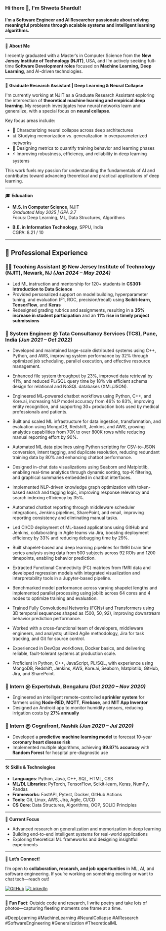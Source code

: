 ### Hi there 👋, I'm Shweta Shardul!

#### I’m a Software Engineer and AI Researcher passionate about solving meaningful problems through scalable systems and intelligent learning algorithms.

---

📘 **About Me**

I recently graduated with a Master’s in Computer Science from the **New Jersey Institute of Technology (NJIT)**, USA, and I’m actively seeking full-time **Software Development roles** focused on **Machine Learning, Deep Learning**, and AI-driven technologies.

---

🔬 **Graduate Research Assistant | Deep Learning & Neural Collapse**

I'm currently working at NJIT as a Graduate Research Assistant exploring the intersection of **theoretical machine learning and empirical deep learning**. My research investigates how neural networks learn and generalize, with a special focus on **neural collapse**.

Key focus areas include:
- 🧠 Characterizing neural collapse across deep architectures
- 📊 Studying memorization vs. generalization in overparameterized networks
- 📏 Designing metrics to quantify training behavior and learning phases
- ⚡ Improving robustness, efficiency, and reliability in deep learning systems

This work fuels my passion for understanding the fundamentals of AI and contributes toward advancing theoretical and practical applications of deep learning.

---

🎓 **Education**

- **M.S. in Computer Science**, NJIT  
  *Graduated May 2025 | GPA 3.7*  
  Focus: Deep Learning, ML, Data Structures, Algorithms

- **B.E. in Information Technology**, SPPU, India  
  CGPA: 8.21 / 10

---

## 💼 Professional Experience

### 🧑‍🏫 Teaching Assistant @ New Jersey Institute of Technology (NJIT), Newark, NJ *(Jan 2024 – May 2024)*
- Led ML instruction and mentorship for 120+ students in **CS301: Introduction to Data Science**
- Provided personalized support on model building, hyperparameter tuning, and evaluation (F1, ROC, precision/recall) using **Scikit-learn**, **TensorFlow**, and **Keras**
- Redesigned grading rubrics and assignments, resulting in a **35% increase in student participation** and an **11% rise in timely project submissions**

### 🏢 System Engineer @ Tata Consultancy Services (TCS), Pune, India *(Jun 2021 – Oct 2022)*
- Developed and maintained large-scale distributed systems using C++, Python, and AWS, improving system performance by 32% through optimized job scheduling, parallel execution, and effective resource management.

- Enhanced file system throughput by 23%, improved data retrieval by 41%, and reduced PL/SQL query time by 18% via efficient schema design for relational and NoSQL databases (XML/JSON).

- Engineered ML-powered chatbot workflows using Python, C++, and Kore.ai, increasing NLP model accuracy from 46% to 83%, improving entity recognition, and supporting 30+ production bots used by medical professionals and patients.

- Built and scaled ML infrastructure for data ingestion, transformation, and evaluation using MongoDB, Redshift, Jenkins, and AWS, growing analytics capabilities from 70K to over 800K rows while reducing manual reporting effort by 90%.

- Automated ML data pipelines using Python scripting for CSV-to-JSON conversion, intent tagging, and duplicate resolution, reducing redundant training data by 80% and enhancing chatbot performance.

- Designed in-chat data visualizations using Seaborn and Matplotlib, enabling real-time analytics through dynamic sorting, top-K filtering, and graphical summaries embedded in chatbot interfaces.

- Implemented NLP-driven knowledge graph optimization with token-based search and tagging logic, improving response relevancy and search indexing efficiency by 35%.

- Automated chatbot reporting through middleware scheduler integrations, Jenkins pipelines, SharePoint, and email, improving reporting consistency and eliminating manual tasks.

- Led CI/CD deployment of ML-based applications using GitHub and Jenkins, collaborating in Agile teams via Jira, boosting deployment efficiency by 33% and reducing debugging time by 29%.

- Built shapelet-based and deep learning pipelines for fMRI brain time series analysis using data from 500 subjects across 92 ROIs and 1200 timepoints, enabling behavior prediction.

- Extracted Functional Connectivity (FC) matrices from fMRI data and developed regression models with integrated visualization and interpretability tools in a Jupyter-based pipeline.

- Benchmarked model performance across varying shapelet lengths and implemented parallel processing using joblib across 64 cores and 4 nodes to optimize training and evaluation.

- Trained Fully Convolutional Networks (FCNs) and Transformers using 3D temporal sequences shaped as (500, 50, 92), improving downstream behavior prediction performance.

- Worked with a cross-functional team of developers, middleware engineers, and analysts; utilized Agile methodology, Jira for task tracking, and Git for source control.

- Experienced in DevOps workflows, Docker basics, and delivering reliable, fault-tolerant systems at production scale.

- Proficient in Python, C++, JavaScript, PL/SQL, with experience using MongoDB, Redshift, Jenkins, AWS, Kore.ai, Seaborn, Matplotlib, GitHub, Jira, and SharePoint.

### 🌱 Intern @ Expertshub, Bengaluru *(Oct 2020 – Nov 2020)*
- Engineered an intelligent remote-controlled **sprinkler system** for farmers using **Node-RED**, **MQTT**, **Firebase**, and **MIT App Inventor**
- Designed an Android app to monitor humidity sensors, reducing irrigation costs by **27% annually**

### 🧠 Intern @ Cognifront, Nashik *(Jun 2020 – Jul 2020)*
- Developed a **predictive machine learning model** to forecast 10-year **coronary heart disease risk**  
- Implemented multiple algorithms, achieving **99.87% accuracy** with **Random Forest** for hospital pre-diagnostic use

---

🛠 **Skills & Technologies**

- **Languages**: Python, Java, C++, SQL, HTML, CSS  
- **ML/DL Libraries**: PyTorch, TensorFlow, Scikit-learn, Keras, NumPy, Pandas  
- **Frameworks**: FastAPI, Pytest, Docker, GitHub Actions  
- **Tools**: Git, Linux, AWS, Jira, Agile, CI/CD  
- **CS Core**: Data Structures, Algorithms, OOP, SOLID Principles

---

🚀 **Current Focus**

- Advanced research on generalization and memorization in deep learning  
- Building end-to-end intelligent systems for real-world applications  
- Exploring theoretical ML frameworks and designing insightful experiments

---

🌟 **Let’s Connect!**

I’m open to **collaboration, research, and job opportunities** in ML, AI, and software engineering. If you’re working on something exciting or want to chat tech—reach out!

[![GitHub](https://img.shields.io/badge/GitHub-000?style=for-the-badge&logo=github&logoColor=white)](https://github.com/shwetashardul)
[![LinkedIn](https://img.shields.io/badge/LinkedIn-0077B5?style=for-the-badge&logo=linkedin&logoColor=white)](https://www.linkedin.com/in/shweta-v-shardul/)

---

🔖 **Fun Fact**: Outside code and research, I write poetry and take lots of photos—capturing fleeting moments one frame at a time.

#DeepLearning #MachineLearning #NeuralCollapse #AIResearch #SoftwareEngineering #Generalization #TheoreticalML
